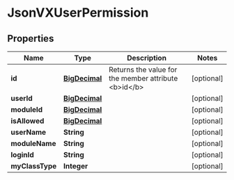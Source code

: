 
# JsonVXUserPermission

## Properties
Name | Type | Description | Notes
------------ | ------------- | ------------- | -------------
**id** | [**BigDecimal**](BigDecimal.md) | Returns the value for the member attribute &lt;b&gt;id&lt;/b&gt; |  [optional]
**userId** | [**BigDecimal**](BigDecimal.md) |  |  [optional]
**moduleId** | [**BigDecimal**](BigDecimal.md) |  |  [optional]
**isAllowed** | [**BigDecimal**](BigDecimal.md) |  |  [optional]
**userName** | **String** |  |  [optional]
**moduleName** | **String** |  |  [optional]
**loginId** | **String** |  |  [optional]
**myClassType** | **Integer** |  |  [optional]



